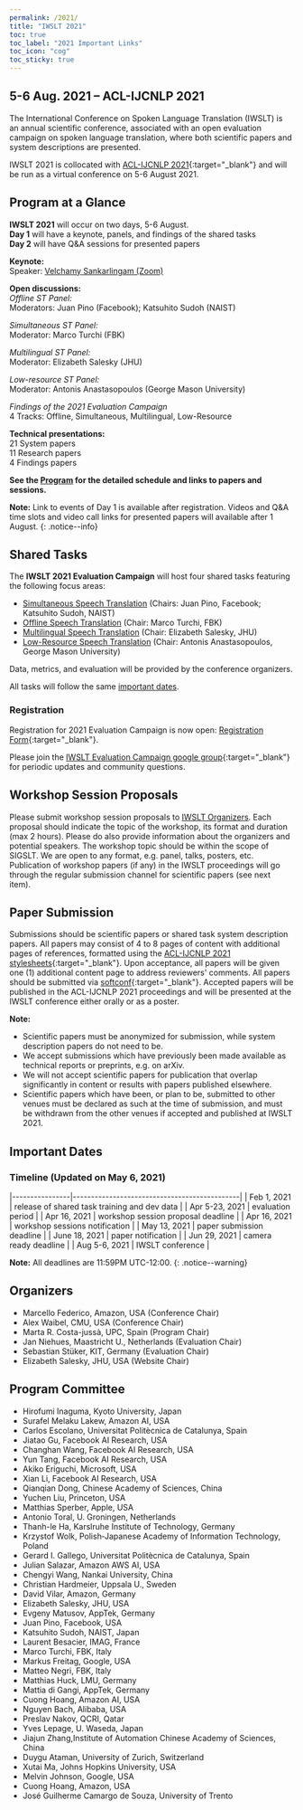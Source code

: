 ```yaml
---
permalink: /2021/
title: "IWSLT 2021"
toc: true
toc_label: "2021 Important Links"
toc_icon: "cog"
toc_sticky: true
---
```


## 5-6 Aug. 2021 – ACL-IJCNLP 2021

The International Conference on Spoken Language Translation (IWSLT) is an annual scientific conference, associated with an open evaluation campaign on spoken language translation, where both scientific papers and system descriptions are presented.

IWSLT 2021 is collocated with [ACL-IJCNLP 2021](https://2021.aclweb.org/){:target="_blank"} and will be run as a virtual conference on 5-6 August 2021.


## Program at a Glance

**IWSLT 2021** will occur on two days, 5-6 August.  
**Day 1** will have a keynote, panels, and findings of the shared tasks  
**Day 2** will have Q&A sessions for presented papers    
 

**Keynote:**   
Speaker: [Velchamy Sankarlingam (Zoom)](/2021/keynote)  

**Open discussions:**  
*Offline ST Panel:*  
Moderators: Juan Pino (Facebook); Katsuhito Sudoh (NAIST)  

*Simultaneous ST Panel:*  
Moderator: Marco Turchi (FBK)  

*Multilingual ST Panel:*  
Moderator: Elizabeth Salesky (JHU)  

*Low-resource ST Panel:*  
Moderator: Antonis Anastasopoulos (George Mason University)  

*Findings of the 2021 Evaluation Campaign*  
4 Tracks: Offline, Simultaneous, Multilingual, Low-Resource  

**Technical presentations:**  
21 System papers  
11 Research papers  
4 Findings papers  

**See the [Program](/2021/program) for the detailed schedule and links to papers and sessions.**

**Note:** Link to events of Day 1 is available after registration. Videos and Q&A time slots and video call links for presented papers will available after 1 August. 
{: .notice--info}


## Shared Tasks

The **IWSLT 2021 Evaluation Campaign** will host four shared tasks featuring the following focus areas:

- [Simultaneous Speech Translation](/2021/simultaneous) (Chairs: Juan Pino, Facebook; Katsuhito Sudoh, NAIST)
- [Offline Speech Translation](/2021/offline)  (Chair: Marco Turchi, FBK)
- [Multilingual Speech Translation](/2021/multilingual) (Chair: Elizabeth Salesky, JHU)
- [Low-Resource Speech Translation](/2021/low-resource) (Chair: Antonis Anastasopoulos, George Mason University)

Data, metrics, and evaluation will be provided by the conference organizers.

All tasks will follow the same [important dates](#important-dates). 


### Registration

Registration for 2021 Evaluation Campaign is now open: [Registration Form](https://forms.gle/PSCgFW27fZY2JLW2A){:target="_blank"}. 

Please join the [IWSLT Evaluation Campaign google group](https://groups.google.com/g/iwslt-evaluation-campaign){:target="_blank"} for periodic updates and community questions.

## Workshop Session Proposals
Please submit workshop session proposals to [IWSLT Organizers](mailto:iwslt-organizers@googlegroups.com?subject=[Workshop_Proposal]). Each proposal should indicate the topic of the workshop, its format and duration (max 2 hours). Please do also provide information about the organizers and potential speakers. 
The workshop topic should be within the scope of SIGSLT. We are open to any format, e.g. panel, talks, posters, etc. Publication of workshop papers (if any) in the IWSLT proceedings will go through the regular submission channel for scientific papers (see next item). 

## Paper Submission

Submissions should be scientific papers or shared task system description papers. 
All papers may consist of 4 to 8 pages of content with additional pages of references, formatted using the [ACL-IJCNLP 2021 stylesheets](https://2021.aclweb.org/calls/papers/#paper-submission-and-templates){:target="_blank"}. 
Upon acceptance, all papers will be given one (1) additional content page to address reviewers' comments.
All papers should be submitted via [softconf](https://www.softconf.com/acl2021/w17_iwslt21/){:target="_blank"}.
Accepted papers will be published in the ACL-IJCNLP 2021 proceedings and will be presented at the IWSLT conference either orally or as a poster.

**Note:**
- Scientific papers must be anonymized for submission, while system description papers do not need to be.
- We accept submissions which have previously been made available as technical reports or preprints, e.g. on arXiv.
- We will not accept scientific papers for publication that overlap significantly in content or results with papers published elsewhere.
- Scientific papers which have been, or plan to be, submitted to other venues must be declared as such at the time of submission, and must be withdrawn from the other venues if accepted and published at IWSLT 2021.


## Important Dates

### Timeline (Updated on May 6, 2021)

|----------------|----------------------------------------------|
| Feb 1, 2021    | release of shared task training and dev data |
| Apr 5-23, 2021 | evaluation period                            |
| Apr 16, 2021   | workshop session proposal deadline           |
| Apr 16, 2021   | workshop sessions notification               |
| May 13, 2021    | paper submission deadline                    |
| June 18, 2021   | paper notification                           |
| Jun 29, 2021   | camera ready deadline                        |
| Aug 5-6, 2021  | IWSLT conference                             |

**Note:** All deadlines are 11:59PM UTC-12:00.
{: .notice--warning}

## Organizers
- Marcello Federico, Amazon, USA (Conference Chair)
- Alex Waibel, CMU, USA (Conference Chair)
- Marta R. Costa-jussà, UPC, Spain (Program Chair)
- Jan Niehues, Maastricht U., Netherlands (Evaluation Chair)
- Sebastian Stüker, KIT, Germany (Evaluation Chair)
- Elizabeth Salesky, JHU, USA (Website Chair)

## Program Committee

- Hirofumi Inaguma, Kyoto University, Japan
- Surafel Melaku Lakew, Amazon AI, USA
- Carlos Escolano, Universitat Politècnica de Catalunya, Spain
- Jiatao Gu, Facebook AI Research, USA
- Changhan Wang, Facebook AI Research, USA
- Yun Tang, Facebook AI Research, USA
- Akiko Eriguchi, Microsoft, USA
- Xian Li, Facebook AI Research, USA
- Qianqian Dong, Chinese Academy of Sciences, China
- Yuchen Liu, Princeton, USA
- Matthias Sperber, Apple, USA
- Antonio Toral, U. Groningen, Netherlands
- Thanh-le Ha, Karslruhe Institute of Technology, Germany
- Krzystof Wolk, Polish‐Japanese Academy of Information Technology, Poland
- Gerard I. Gallego, Universitat Politècnica de Catalunya, Spain
- Julian Salazar, Amazon AWS AI, USA
- Chengyi Wang, Nankai University, China
- Christian Hardmeier, Uppsala U., Sweden
- David Vilar, Amazon, Germany
- Elizabeth Salesky, JHU, USA
- Evgeny Matusov, AppTek, Germany
- Juan Pino, Facebook, USA
- Katsuhito Sudoh, NAIST, Japan
- Laurent Besacier, IMAG, France
- Marco Turchi, FBK, Italy
- Markus Freitag, Google, USA
- Matteo Negri, FBK, Italy
- Matthias Huck, LMU, Germany
- Mattia di Gangi, AppTek, Germany
- Cuong Hoang, Amazon AI, USA
- Nguyen Bach, Alibaba, USA
- Preslav Nakov, QCRI, Qatar
- Yves Lepage, U. Waseda, Japan
- Jiajun Zhang,Institute of Automation Chinese Academy of Sciences, China
- Duygu Ataman, University of Zurich, Switzerland 
- Xutai Ma, Johns Hopkins University, USA
- Melvin Johnson, Google, USA
- Cuong Hoang, Amazon, USA 
- José Guilherme Camargo de Souza, University of Trento
